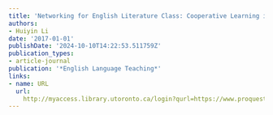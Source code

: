 ```yaml
---
title: 'Networking for English Literature Class: Cooperative Learning in Chinese Context'
authors:
- Huiyin Li
date: '2017-01-01'
publishDate: '2024-10-10T14:22:53.511759Z'
publication_types:
- article-journal
publication: '*English Language Teaching*'
links:
- name: URL
  url: 
    http://myaccess.library.utoronto.ca/login?qurl=https://www.proquest.com/docview/2011265130?accountid=14771&bdid=38382&_bd=NVdcJfWIO%2BHB3Bf%2FHizJYCGOt0c%3D
---
```

